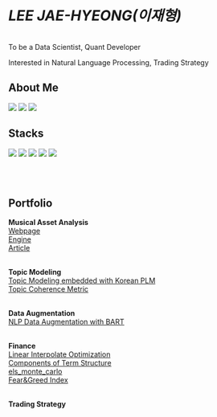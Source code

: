 # *LEE JAE-HYEONG(이재형)*
</br>
To be a Data Scientist, Quant Developer </br>

Interested in Natural Language Processing, Trading Strategy</br>

## About Me
[<img src="https://img.shields.io/badge/Tistory-000000?style=flat-square&logo=Python&logoColor=white"/>](https://jaealways.tistory.com/)
[<img src="https://img.shields.io/badge/githubpages-222222?style=flat-square&logo=Python&logoColor=white"/>](https://jaealways.github.io/)
[<img src="https://img.shields.io/badge/GitHub-181717?style=flat-square&logo=Python&logoColor=white"/>](https://github.com/jaealways)

## Stacks
[<img src="https://img.shields.io/badge/Python-3776AB?style=flat-square&logo=Python&logoColor=white"/>]()
[<img src="https://img.shields.io/badge/NumPy-013243?style=flat-square&logo=NumPy&logoColor=white"/>]()
[<img src="https://img.shields.io/badge/PyTorch-EE4C2C?style=flat-square&logo=PyTorch&logoColor=white"/>]()
[<img src="https://img.shields.io/badge/MySQL-4479A1?style=flat-square&logo=MySQL&logoColor=white"/>]()
[<img src="https://img.shields.io/badge/MongoDB-47A248?style=flat-square&logo=MongoDB&logoColor=white"/>]()

</br></br>
## Portfolio
**Musical Asset Analysis**</br>
[Webpage](https://musicowlabs.com)</br>
[Engine](https://github.com/jaealways/mint)</br>
[Article](https://jaealways.tistory.com/category/PROJECT/MuTech)</br></br>


**Topic Modeling**</br>
[Topic Modeling embedded with Korean PLM](https://github.com/jaealways/topic_modeling_Korean_PLM)</br>
[Topic Coherence Metric](https://github.com/jaealways/coherence_topic_model)</br></br>

**Data Augmentation**</br>
[NLP Data Augmentation with BART](https://github.com/jaealways/data_augmentation_BART)</br></br>

**Finance**</br>
[Linear Interpolate Optimization](https://github.com/jaealways/linear_interpolate_opt)</br>
[Components of Term Structure](https://github.com/jaealways/components_on_term_structure)</br>
[els_monte_carlo](https://github.com/jaealways/els_price_monte_carlo)</br>
[Fear&Greed Index](https://github.com/jaealways/fear-and-greed)</br></br>


**Trading Strategy**</br>


